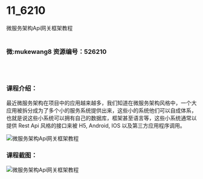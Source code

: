 # 11_6210
微服务架构Api网关框架教程
<br/></br>
<h3>微:mukewang8 资源编号：526210</h3>
<br/></br>
<h3>课程介绍：</h3>
<p>最近<a title="查看与 微服务 相关的文章" target="_blank">微服务</a>架构在项目中的应用越来越多，我们知道在微服务架构风格中，一个大应用被拆分成为了多个小的服务系统提供出来，这些小的系统他们可以自成体系，也就是说这些小系统可以拥有自己的数据库，框架甚至语言等，这些小系统通常以提供 Rest Api 风格的接口来被 H5, Android, IOS 以及第三方应用程序调用。</p>
<p><img src="https://www.ko996.com/wp-content/uploads/img/2019/08/2-18-300x207.png" alt="微服务架构Api网关框架教程"></p>
<h3>课程截图：</h3>
<p><img src="https://www.ko996.com/wp-content/uploads/img/2019/08/1-23.png" alt="微服务架构Api网关框架教程"></p>
<p>&nbsp;</p>
